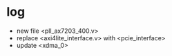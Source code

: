 # log
- new file <pll_ax7203_400.v>
- replace <axi4lite_interface.v> with <pcie_interface>
- update <xdma_0>